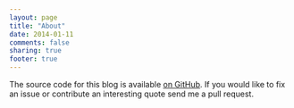 ```yaml
---
layout: page
title: "About"
date: 2014-01-11
comments: false
sharing: true
footer: true
---
```


The source code for this blog is available [on GitHub](https://github.com/MehdiK/software-quotes). If you would like to fix an issue or contribute an interesting quote send me a pull request.

